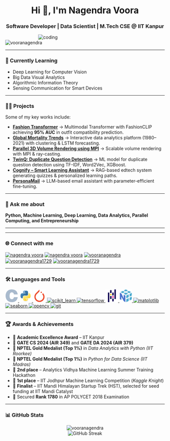 <h1 align="center">Hi 👋, I'm Nagendra Voora</h1>
<h3 align="center">Software Developer | Data Scientist | M.Tech CSE @ IIT Kanpur</h3>

<img align="right" alt="coding" width="400" src="https://media.giphy.com/media/qgQUggAC3Pfv687qPC/giphy.gif">

<p align="left"> 
  <img src="https://komarev.com/ghpvc/?username=vooranagendra&label=Profile%20views&color=0e75b6&style=flat" alt="vooranagendra" /> 
</p>

---

### 🌱 Currently Learning  
- Deep Learning for Computer Vision  
- Big Data Visual Analytics  
- Algorithmic Information Theory  
- Sensing Communication for Smart Devices  

---

### 👨‍💻 Projects  
Some of my key works include:  
- [**Fashion Transformer**](https://github.com/vooranagendra/FashionTransformer) → Multimodal Transformer with FashionCLIP achieving **95% AUC** in outfit compatibility prediction.  
- [**Global Mortality Trends**](https://github.com/vooranagendra/Global-Mortality-Trends) → Interactive data analytics platform (1980–2021) with clustering & LSTM forecasting.  
- [**Parallel 3D Volume Rendering using MPI**](https://github.com/vooranagendra/Parallel-3D-Volume-Rendering-using-MPI) → Scalable volume rendering with MPI & ray-casting.  
- [**TwinQ: Duplicate Question Detection**](https://github.com/vooranagendra/TwinQ-DuplicateQuestionDetection) → ML model for duplicate question detection using TF-IDF, Word2Vec, XGBoost.  
- [**Cognify – Smart Learning Assistant**](https://github.com/vooranagendra/Cognify-Smart-Learning-Assistant) → RAG-based edtech system generating quizzes & personalized learning paths.  
- [**PersonaMail**](https://github.com/vooranagendra/PersonaMail-Personalized-Email-Writing-Assistant) → LLM-based email assistant with parameter-efficient fine-tuning.  

---

### 💬 Ask me about  
**Python, Machine Learning, Deep Learning, Data Analytics, Parallel Computing, and Entrepreneurship**

---


---

### 🌐 Connect with me  
<p align="left">
<a href="https://www.linkedin.com/in/nagendra-voora/" target="blank"><img align="center" src="https://raw.githubusercontent.com/rahuldkjain/github-profile-readme-generator/master/src/images/icons/Social/linked-in-alt.svg" alt="nagendra voora" height="30" width="40" /></a>
<a href="https://www.kaggle.com/vooranagendra1729" target="blank"><img align="center" src="https://raw.githubusercontent.com/rahuldkjain/github-profile-readme-generator/master/src/images/icons/Social/kaggle.svg" alt="nagendra voora" height="30" width="40" /></a>
<a href="https://github.com/vooranagendra" target="blank"><img align="center" src="https://raw.githubusercontent.com/rahuldkjain/github-profile-readme-generator/master/src/images/icons/Social/github.svg" alt="vooranagendra" height="30" width="40" /></a>
<a href="https://leetcode.com/u/vooranagendra1729/" target="blank"><img align="center" src="https://raw.githubusercontent.com/rahuldkjain/github-profile-readme-generator/master/src/images/icons/Social/leet-code.svg" alt="vooranagendra1729" height="30" width="40" /></a>
<a href="https://www.geeksforgeeks.org/user/vooranagendra1729/" target="blank"><img align="center" src="https://raw.githubusercontent.com/rahuldkjain/github-profile-readme-generator/master/src/images/icons/Social/geeks-for-geeks.svg" alt="vooranagendra1729" height="30" width="40" /></a>
</p>

---

### 🛠️ Languages and Tools
<p align="left"> 
  <a href="https://www.cprogramming.com/" target="_blank"> <img src="https://raw.githubusercontent.com/devicons/devicon/master/icons/c/c-original.svg" alt="c" width="40" height="40"/> </a>
  <a href="https://www.python.org" target="_blank"> <img src="https://raw.githubusercontent.com/devicons/devicon/master/icons/python/python-original.svg" alt="python" width="40" height="40"/> </a>
  <a href="https://pytorch.org/" target="_blank"> <img src="https://raw.githubusercontent.com/devicons/devicon/master/icons/pytorch/pytorch-original.svg" alt="pytorch" width="40" height="40"/> </a>
  <a href="https://scikit-learn.org/" target="_blank"> <img src="https://upload.wikimedia.org/wikipedia/commons/0/05/Scikit_learn_logo_small.svg" alt="scikit_learn" width="40" height="40"/> </a>
  <a href="https://www.tensorflow.org" target="_blank"> <img src="https://www.vectorlogo.zone/logos/tensorflow/tensorflow-icon.svg" alt="tensorflow" width="40" height="40"/> </a>
  <a href="https://pandas.pydata.org/" target="_blank"> <img src="https://raw.githubusercontent.com/devicons/devicon/master/icons/pandas/pandas-original.svg" alt="pandas" width="40" height="40"/> </a>
  <a href="https://numpy.org/" target="_blank"> <img src="https://raw.githubusercontent.com/devicons/devicon/master/icons/numpy/numpy-original.svg" alt="numpy" width="40" height="40"/> </a>
  <a href="https://matplotlib.org/" target="_blank"> <img src="https://matplotlib.org/stable/_images/sphx_glr_logos2_001.png" alt="matplotlib" width="40" height="40"/> </a>
  <a href="https://seaborn.pydata.org/" target="_blank"> <img src="https://seaborn.pydata.org/_images/logo-mark-lightbg.svg" alt="seaborn" width="40" height="40"/> </a>
  <a href="https://opencv.org/" target="_blank"> <img src="https://www.vectorlogo.zone/logos/opencv/opencv-icon.svg" alt="opencv" width="40" height="40"/> </a>
  <a href="https://git-scm.com/" target="_blank"> <img src="https://www.vectorlogo.zone/logos/git-scm/git-scm-icon.svg" alt="git" width="40" height="40"/> </a>
</p>

---

### 🏆 Awards & Achievements  
- 🥇 **Academic Excellence Award** – IIT Kanpur  
- 🎯 **GATE CS 2024 (AIR 349)** and **GATE DA 2024 (AIR 379)**  
- 🥇 **NPTEL Gold Medalist (Top 1%)** in *Data Analytics with Python (IIT Roorkee)*  
- 🥇 **NPTEL Gold Medalist (Top 1%)** in *Python for Data Science (IIT Madras)*  
- 🥈 **2nd place** – Analytics Vidhya Machine Learning Summer Training Hackathon  
- 🥇 **1st place** – IIT Jodhpur Machine Learning Competition (*Kaggle Knight*)  
- 🚀 **Finalist** – IIT Mandi Himalayan Startup Trek (HST), selected for seed funding at IIT Mandi Catalyst  
- 📜 Secured **Rank 1780** in AP POLYCET 2018 Examination  

---

### 📊 GitHub Stats
<p align="center">
  <img src="https://github-readme-stats.vercel.app/api/top-langs?username=vooranagendra&show_icons=true&locale=en&layout=compact" alt="vooranagendra" />
  <br>
  <img src="https://streak-stats.demolab.com?user=vooranagendra" alt="GitHub Streak"/>
</p>
